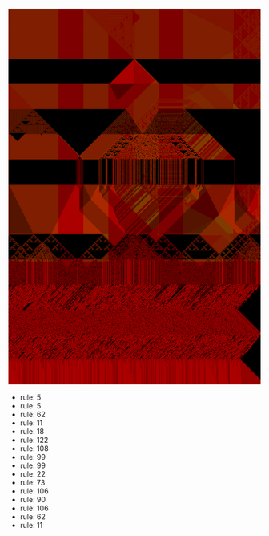 ![photo](./output.png) 
 * rule: 5
* rule: 5
* rule: 62
* rule: 11
* rule: 18
* rule: 122
* rule: 108
* rule: 99
* rule: 99
* rule: 22
* rule: 73
* rule: 106
* rule: 90
* rule: 106
* rule: 62
* rule: 11
